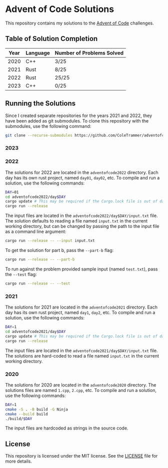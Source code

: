 # Advent of Code Solutions

This repository contains my solutions to the [Advent of Code](https://adventofcode.com) challenges.

## Table of Solution Completion

| Year | Language | Number of Problems Solved |
| ---- | -------- | ------------------------- |
| 2020 | C++      | 3/25                      |
| 2021 | Rust     | 8/25                      |
| 2022 | Rust     | 25/25                     |
| 2023 | C++      | 0/25                      |

## Running the Solutions

Since I created separate repositories for the years 2021 and 2022, they have been added as git submodules. To clone this repository with the submodules, use the following command:

```bash
git clone --recurse-submodules https://github.com/ColeTrammer/adventofcode.git
```

### 2023

### 2022

The solutions for 2022 are located in the `adventofcode2022` directory. Each day has its own rust project, named `day01`, `day02`, etc. To compile and run a solution, use the following commands:

```bash
DAY=01
cd adventofcode2022/day$DAY
cargo update # This may be required if the Cargo.lock file is out of date
cargo run --release
```

The input files are located in the `adventofcode2022/day$DAY/input.txt` file. The solution defaults to reading a file named `input.txt` in the current working directory, but can be changed by passing the path to the input file as a command line argument:

```bash
cargo run --release -- --input input.txt
```

To get the solution for part b, pass the `--part-b` flag:

```bash
cargo run --release -- --part-b
```

To run against the problem provided sample input (named `test.txt`), pass the `--test` flag:

```bash
cargo run --release -- --test
```

### 2021

The solutions for 2021 are located in the `adventofcode2021` directory. Each day has its own rust project, named `day1`, `day2`, etc. To compile and run a solution, use the following commands:

```bash
DAY=1
cd adventofcode2021/day$DAY
cargo update # This may be required if the Cargo.lock file is out of date
cargo run --release
```

The input files are located in the `adventofcode2021/day$DAY/input.txt` file. The solutions are hard-coded to read a file named `input.txt` in the current working directory.

### 2020

The solutions for 2020 are located in the `adventofcode2020` directory. The solutions files are named `1.cpp`, `2.cpp`, etc. To compile and run a solution, use the following commands:

```bash
DAY=1
cmake -S . -B build -G Ninja
cmake --build build
./build/$DAY
```

The input files are hardcoded as strings in the source code.

## License

This repository is licensed under the MIT license. See the [LICENSE](LICENSE) file for more details.
